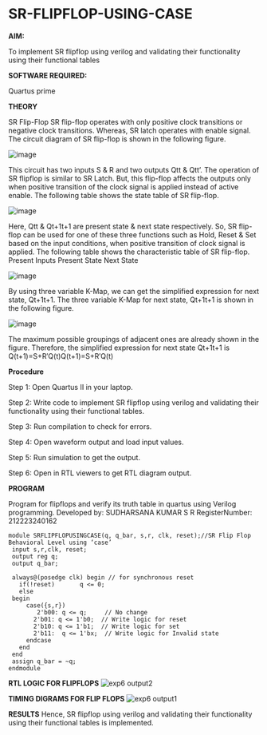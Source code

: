 # SR-FLIPFLOP-USING-CASE

**AIM:**

To implement  SR flipflop using verilog and validating their functionality using their functional tables

**SOFTWARE REQUIRED:**

Quartus prime

**THEORY**

SR Flip-Flop SR flip-flop operates with only positive clock transitions or negative clock transitions. Whereas, SR latch operates with enable signal. The circuit diagram of SR flip-flop is shown in the following figure.

![image](https://github.com/naavaneetha/SR-FLIPFLOP-USING-CASE/assets/154305477/0f710028-ad52-4d3e-9276-8714cf023a25)

 
This circuit has two inputs S & R and two outputs Qtt & Qtt’. The operation of SR flipflop is similar to SR Latch. But, this flip-flop affects the outputs only when positive transition of the clock signal is applied instead of active enable. The following table shows the state table of SR flip-flop.

![image](https://github.com/naavaneetha/SR-FLIPFLOP-USING-CASE/assets/154305477/dabfc4f4-87e3-4cbc-9472-f89ee1b5ed30)

 
Here, Qtt & Qt+1t+1 are present state & next state respectively. So, SR flip-flop can be used for one of these three functions such as Hold, Reset & Set based on the input conditions, when positive transition of clock signal is applied. The following table shows the characteristic table of SR flip-flop. Present Inputs Present State Next State

![image](https://github.com/naavaneetha/SR-FLIPFLOP-USING-CASE/assets/154305477/dd90d16c-aec5-4290-a586-e2346b1e9eb5)

 
By using three variable K-Map, we can get the simplified expression for next state, Qt+1t+1. The three variable K-Map for next state, Qt+1t+1 is shown in the following figure.

![image](https://github.com/naavaneetha/SR-FLIPFLOP-USING-CASE/assets/154305477/473efad6-d70b-4ca7-aeb7-898bbfca319f)

 
The maximum possible groupings of adjacent ones are already shown in the figure. Therefore, the simplified expression for next state Qt+1t+1 is Q(t+1)=S+R′Q(t)Q(t+1)=S+R′Q(t)

**Procedure**

Step 1: Open Quartus II in your laptop. 

Step 2: Write code to implement SR flipflop using verilog and validating their functionality using their functional tables.

Step 3: Run compilation to check for errors.

Step 4: Open waveform output and load input values.

Step 5: Run simulation to get the output.

Step 6: Open in RTL viewers to get RTL diagram output.

**PROGRAM**

Program for flipflops and verify its truth table in quartus using Verilog programming.
Developed by: SUDHARSANA KUMAR S R
RegisterNumber: 212223240162
 
 ```
module SRFLIPFLOPUSINGCASE(q, q_bar, s,r, clk, reset);//SR Flip Flop Behavioral Level using ‘case’ 
  input s,r,clk, reset;
  output reg q;
  output q_bar;
 
  always@(posedge clk) begin // for synchronous reset
    if(!reset)       q <= 0;
    else 
  begin
      case({s,r})       
	     2'b00: q <= q;     // No change
        2'b01: q <= 1'b0;  // Write logic for reset
        2'b10: q <= 1'b1;  // Write logic for set
        2'b11:	q <= 1'bx;	// Write logic for Invalid state                      
      endcase
    end
  end
  assign q_bar = ~q;
endmodule
```

**RTL LOGIC FOR FLIPFLOPS**
![exp6 output2](https://github.com/CynthiaMehul/SR-FLIPFLOP-USING-CASE/assets/150319444/7dd5ecc1-e74d-4405-9910-6f627d3b77ce)

**TIMING DIGRAMS FOR FLIP FLOPS**
![exp6 output1](https://github.com/CynthiaMehul/SR-FLIPFLOP-USING-CASE/assets/150319444/6aeac70f-84ca-46b6-be49-adc672030f00)

**RESULTS**
Hence, SR flipflop using verilog and validating their functionality using their functional tables is implemented.
